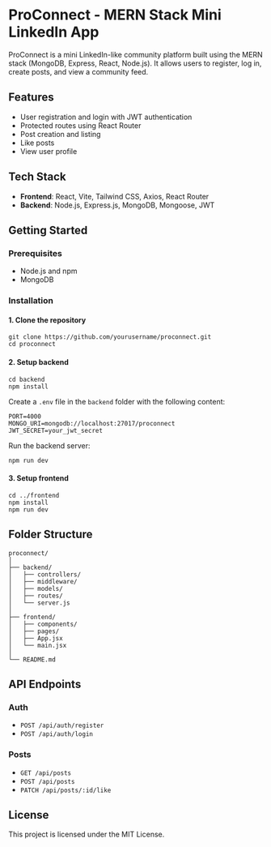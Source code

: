 # ProConnect - MERN Stack Mini LinkedIn App

ProConnect is a mini LinkedIn-like community platform built using the MERN stack (MongoDB, Express, React, Node.js). It allows users to register, log in, create posts, and view a community feed.

## Features

- User registration and login with JWT authentication
- Protected routes using React Router
- Post creation and listing
- Like posts
- View user profile

## Tech Stack

- **Frontend**: React, Vite, Tailwind CSS, Axios, React Router
- **Backend**: Node.js, Express.js, MongoDB, Mongoose, JWT

## Getting Started

### Prerequisites

- Node.js and npm
- MongoDB

### Installation

#### 1. Clone the repository

```
git clone https://github.com/yourusername/proconnect.git
cd proconnect
```

#### 2. Setup backend

```
cd backend
npm install
```
Create a `.env` file in the `backend` folder with the following content:

```
PORT=4000
MONGO_URI=mongodb://localhost:27017/proconnect
JWT_SECRET=your_jwt_secret
```

Run the backend server:

```
npm run dev
```

#### 3. Setup frontend

```
cd ../frontend
npm install
npm run dev
```

## Folder Structure

```
proconnect/
│
├── backend/
│   ├── controllers/
│   ├── middleware/
│   ├── models/
│   ├── routes/
│   └── server.js
│
├── frontend/
│   ├── components/
│   ├── pages/
│   ├── App.jsx
│   └── main.jsx
│
└── README.md
```

## API Endpoints

### Auth
- `POST /api/auth/register`
- `POST /api/auth/login`

### Posts
- `GET /api/posts`
- `POST /api/posts`
- `PATCH /api/posts/:id/like`

## License

This project is licensed under the MIT License.